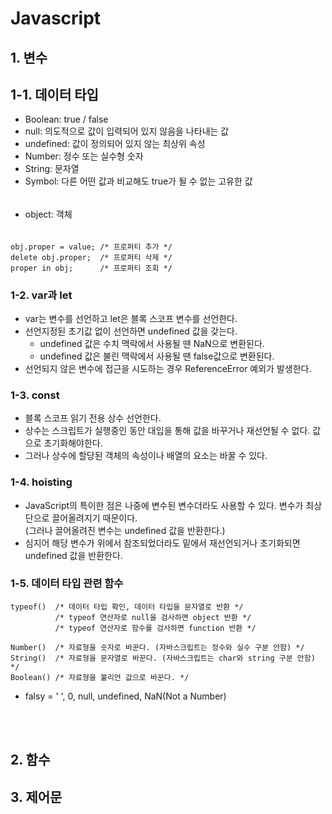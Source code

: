 # Javascript

## 1. 변수
## 1-1. 데이터 타입
- Boolean: true / false
- null: 의도적으로 값이 입력되어 있지 않음을 나타내는 값
- undefined: 값이 정의되어 있지 않는 최상위 속성
- Number: 정수 또는 실수형 숫자
- String: 문자열
- Symbol: 다른 어떤 값과 비교해도 true가 될 수 없는 고유한 값
######
- object: 객체
######
    obj.proper = value; /* 프로퍼티 추가 */
    delete obj.proper;  /* 프로퍼티 삭제 */
    proper in obj;      /* 프로퍼티 조회 */

### 1-2. var과 let
- var는 변수를 선언하고 let은 블록 스코프 변수를 선언한다.
- 선언지정된 초기값 없이 선언하면 undefined 값을 갖는다.
    - undefined 값은 수치 맥락에서 사용될 땐 NaN으로 변환된다.
    - undefined 값은 불린 맥락에서 사용될 땐 false값으로 변환된다.
- 선언되지 않은 변수에 접근을 시도하는 경우 ReferenceError 예외가 발생한다.

### 1-3. const
- 블록 스코프 읽기 전용 상수 선언한다.
- 상수는 스크립트가 실행중인 동안 대입을 통해 값을 바꾸거나 재선언될 수 없다. 값으로 초기화해야한다.
- 그러나 상수에 할당된 객체의 속성이나 배열의 요소는 바꿀 수 있다.

### 1-4. hoisting
- JavaScript의 특이한 점은 나중에 변수된 변수더라도 사용할 수 있다. 변수가 최상단으로 끌어올려지기 때문이다.    
  (그러나 끌어올려진 변수는 undefined 값을 반환한다.)
- 심지어 해당 변수가 위에서 참조되었더라도 밑에서 재선언되거나 초기화되면 undefined 값을 반환한다.

### 1-5. 데이터 타입 관련 함수
   
    typeof()  /* 데이터 타입 확인, 데이터 타입을 문자열로 반환 */
              /* typeof 연산자로 null을 검사하면 object 반환 */
              /* typeof 연산자로 함수를 검사하면 function 반환 */

    Number()  /* 자료형을 숫자로 바꾼다. (자바스크립트는 정수와 실수 구분 안함) */
    String()  /* 자료형을 문자열로 바꾼다. (자바스크립트는 char와 string 구분 안함) */
    Boolean() /* 자료형을 불리언 값으로 바꾼다. */

- falsy = ' ', 0,  null, undefined, NaN(Not a Number)  

<br>
<br>

## 2. 함수


## 3. 제어문
